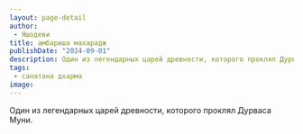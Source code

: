 ```yaml
---
layout: page-detail
author:
 - Яшодеви
title: амбариша махарадж
publishDate: "2024-09-01"
description: Один из легендарных царей древности, которого проклял Дурваса Муни.
tags:
 - санатана дхарма
image: 
---
```


Один из легендарных царей древности, которого проклял Дурваса Муни.


